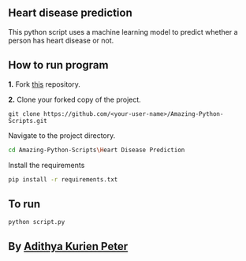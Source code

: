 ## Heart disease prediction

This python script uses a machine learning model to predict whether a person has heart disease or not.

## How to run program

**1.** Fork [this](https://github.com/avinashkranjan/Amazing-Python-Scripts) repository.

**2.** Clone your forked copy of the project.

```
git clone https://github.com/<your-user-name>/Amazing-Python-Scripts.git
```

Navigate to the project directory.

```bash
cd Amazing-Python-Scripts\Heart Disease Prediction
```

Install the requirements

```bash
pip install -r requirements.txt
```

## To run

```bash
python script.py
```

## By [Adithya Kurien Peter](https://github.com/aaadddiii)
